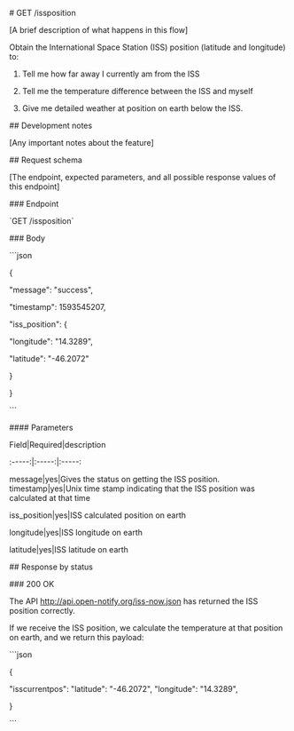 \# GET /issposition

[A brief description of what happens in this flow]

Obtain the International Space Station (ISS) position (latitude and longitude)
to:

1.  Tell me how far away I currently am from the ISS

2.  Tell me the temperature difference between the ISS and myself

3.  Give me detailed weather at position on earth below the ISS.

\#\# Development notes

[Any important notes about the feature]

\#\# Request schema

[The endpoint, expected parameters, and all possible response values of this
endpoint]

\#\#\# Endpoint

\`GET /issposition\`

\#\#\# Body

\`\`\`json

{

"message": "success",

"timestamp": 1593545207,

"iss_position": {

"longitude": "14.3289",

"latitude": "-46.2072"

}

}

\`\`\`

\#\#\#\# Parameters

Field\|Required\|description

:-----:\|:-----:\|:-----:

message\|yes\|Gives the status on getting the ISS position. timestamp\|yes\|Unix
time stamp indicating that the ISS position was calculated at that time

iss_position\|yes\|ISS calculated position on earth

longitude\|yes\|ISS longitude on earth

latitude\|yes\|ISS latitude on earth

\#\# Response by status

\#\#\# 200 OK

The API <http://api.open-notify.org/iss-now.json> has returned the ISS position
correctly.

If we receive the ISS position, we calculate the temperature at that position on
earth, and we return this payload:

\`\`\`json

{

"isscurrentpos": "latitude": "-46.2072", "longitude": "14.3289",

}

\`\`\`
